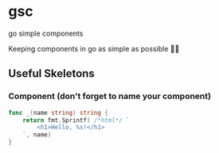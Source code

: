 # gsc

go simple components

Keeping components in go as simple as possible 🤷‍♂️

## Useful Skeletons

### Component (don't forget to name your component)
```go
func _(name string) string {
	return fmt.Sprintf( /*html*/ `
		<h1>Hello, %s!</h1>
	`, name)
}
```